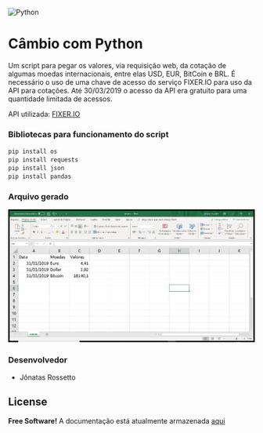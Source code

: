 ![Python](https://www.python.org/static/img/python-logo@2x.png)

# Câmbio com Python
Um script para pegar os valores, via requisição web, da cotação de algumas moedas internacionais, entre elas USD, EUR, BitCoin e BRL. É necessário o uso de uma chave de acesso do serviço FIXER.IO para uso da API para cotações. Até 30/03/2019 o acesso da API era gratuito para uma quantidade limitada de acessos.

API utilizada: [FIXER.IO](https://fixer.io/ )

### Bibliotecas para funcionamento do script
``` sh
pip install os
pip install requests 
pip install json
pip install pandas
```

### Arquivo gerado
![Aplicação](print2.png)

### Desenvolvedor

 - Jônatas Rossetto

 License
 ----
 **Free Software!** A documentação está atualmente armazenada [aqui](https://github.com/jonatasrossetto/Cambio-moedas)